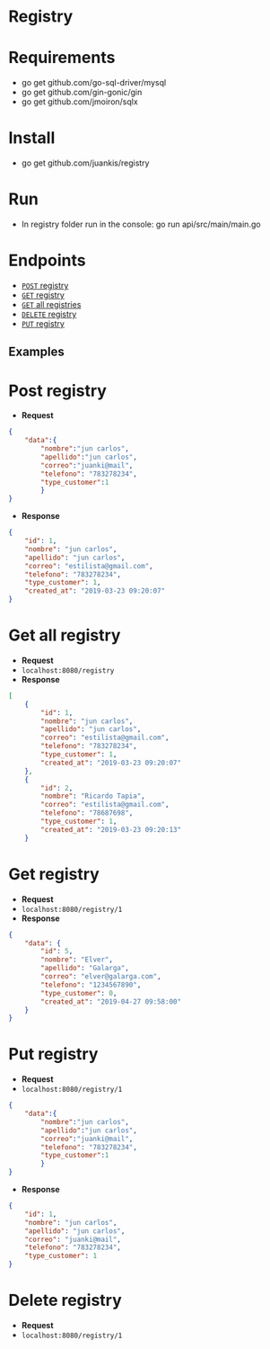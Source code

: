 # Registry
# Requirements
- go get github.com/go-sql-driver/mysql
- go get github.com/gin-gonic/gin
- go get github.com/jmoiron/sqlx
# Install
- go get github.com/juankis/registry
# Run
- In registry folder run in the console: go run api/src/main/main.go

# Endpoints

- [<code>POST</code> registry](#post-registry)
- [<code>GET</code> registry](#get-registry)
- [<code>GET</code> all registries](#get-all-registry)
- [<code>DELETE</code> registry](#delete-registry)
- [<code>PUT</code> registry](#put-registry)

## Examples
# Post registry
- **Request**
``` json
{
	"data":{
		"nombre":"jun carlos", 
		"apellido":"jun carlos", 
		"correo":"juanki@mail", 
		"telefono": "783278234", 
		"type_customer":1
		}
}
```
- **Response**
``` json
{
    "id": 1,
    "nombre": "jun carlos",
    "apellido": "jun carlos",
    "correo": "estilista@gmail.com",
    "telefono": "783278234",
    "type_customer": 1,
    "created_at": "2019-03-23 09:20:07"
}
``` 
# Get all registry
- **Request**
- <code>localhost:8080/registry</code>
- **Response**
``` json
[
    {
        "id": 1,
        "nombre": "jun carlos",
        "apellido": "jun carlos",
        "correo": "estilista@gmail.com",
        "telefono": "783278234",
        "type_customer": 1,
        "created_at": "2019-03-23 09:20:07"
    },
    {
        "id": 2,
        "nombre": "Ricardo Tapia",
        "correo": "estilista@gmail.com",
        "telefono": "78687698",
        "type_customer": 1,
        "created_at": "2019-03-23 09:20:13"
    }
```

# Get registry
- **Request**
- <code>localhost:8080/registry/1</code>
- **Response**
``` json
{
    "data": {
        "id": 5,
        "nombre": "Elver",
        "apellido": "Galarga",
        "correo": "elver@galarga.com",
        "telefono": "1234567890",
        "type_customer": 0,
        "created_at": "2019-04-27 09:58:00"
    }
}
```

# Put registry
- **Request**
- <code>localhost:8080/registry/1</code>
``` json
{
	"data":{
		"nombre":"jun carlos", 
		"apellido":"jun carlos", 
		"correo":"juanki@mail", 
		"telefono": "783278234", 
		"type_customer":1
		}
}
```
- **Response**
``` json
{
    "id": 1,
    "nombre": "jun carlos",
    "apellido": "jun carlos",
    "correo": "juanki@mail",
    "telefono": "783278234",
    "type_customer": 1
}
```

# Delete registry
- **Request**
- <code>localhost:8080/registry/1</code>
